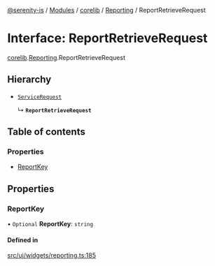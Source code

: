 [@serenity-is](../README.md) / [Modules](../modules.md) / [corelib](../modules/corelib.md) / [Reporting](../modules/corelib.Reporting.md) / ReportRetrieveRequest

# Interface: ReportRetrieveRequest

[corelib](../modules/corelib.md).[Reporting](../modules/corelib.Reporting.md).ReportRetrieveRequest

## Hierarchy

- [`ServiceRequest`](corelib_q.ServiceRequest.md)

  ↳ **`ReportRetrieveRequest`**

## Table of contents

### Properties

- [ReportKey](corelib.Reporting.ReportRetrieveRequest.md#reportkey)

## Properties

### ReportKey

• `Optional` **ReportKey**: `string`

#### Defined in

[src/ui/widgets/reporting.ts:185](https://github.com/serenity-is/serenity/blob/master/packages/corelib/src/ui/widgets/reporting.ts#line&#x3D;185)
